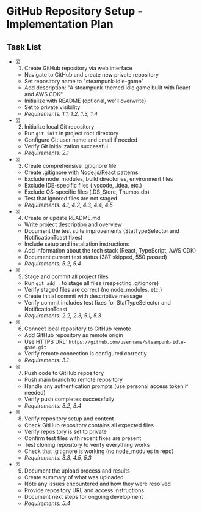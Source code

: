 # GitHub Repository Setup - Implementation Plan

## Task List

- [x] 1. Create GitHub repository via web interface





  - Navigate to GitHub and create new private repository
  - Set repository name to "steampunk-idle-game"
  - Add description: "A steampunk-themed idle game built with React and AWS CDK"
  - Initialize with README (optional, we'll overwrite)
  - Set to private visibility
  - _Requirements: 1.1, 1.2, 1.3, 1.4_

- [x] 2. Initialize local Git repository


  - Run `git init` in project root directory
  - Configure Git user name and email if needed
  - Verify Git initialization successful
  - _Requirements: 2.1_

- [x] 3. Create comprehensive .gitignore file


  - Create .gitignore with Node.js/React patterns
  - Exclude node_modules, build directories, environment files
  - Exclude IDE-specific files (.vscode, .idea, etc.)
  - Exclude OS-specific files (.DS_Store, Thumbs.db)
  - Test that ignored files are not staged
  - _Requirements: 4.1, 4.2, 4.3, 4.4, 4.5_

- [x] 4. Create or update README.md


  - Write project description and overview
  - Document the test suite improvements (StatTypeSelector and NotificationToast fixes)
  - Include setup and installation instructions
  - Add information about the tech stack (React, TypeScript, AWS CDK)
  - Document current test status (387 skipped, 550 passed)
  - _Requirements: 5.2, 5.4_

- [x] 5. Stage and commit all project files


  - Run `git add .` to stage all files (respecting .gitignore)
  - Verify staged files are correct (no node_modules, etc.)
  - Create initial commit with descriptive message
  - Verify commit includes test fixes for StatTypeSelector and NotificationToast
  - _Requirements: 2.2, 2.3, 5.1, 5.3_

- [x] 6. Connect local repository to GitHub remote



  - Add GitHub repository as remote origin
  - Use HTTPS URL: `https://github.com/username/steampunk-idle-game.git`
  - Verify remote connection is configured correctly
  - _Requirements: 3.1_

- [x] 7. Push code to GitHub repository


  - Push main branch to remote repository
  - Handle any authentication prompts (use personal access token if needed)
  - Verify push completes successfully
  - _Requirements: 3.2, 3.4_

- [x] 8. Verify repository setup and content


  - Check GitHub repository contains all expected files
  - Verify repository is set to private
  - Confirm test files with recent fixes are present
  - Test cloning repository to verify everything works
  - Check that .gitignore is working (no node_modules in repo)
  - _Requirements: 3.3, 4.5, 5.3_

- [x] 9. Document the upload process and results



  - Create summary of what was uploaded
  - Note any issues encountered and how they were resolved
  - Provide repository URL and access instructions
  - Document next steps for ongoing development
  - _Requirements: 5.4_